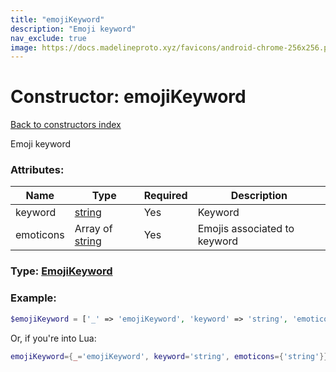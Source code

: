 ```yaml
---
title: "emojiKeyword"
description: "Emoji keyword"
nav_exclude: true
image: https://docs.madelineproto.xyz/favicons/android-chrome-256x256.png
---
```

# Constructor: emojiKeyword  
[Back to constructors index](index.md)



Emoji keyword

### Attributes:

| Name     |    Type       | Required | Description |
|----------|---------------|----------|-------------|
|keyword|[string](../types/string.md) | Yes|Keyword|
|emoticons|Array of [string](../types/string.md) | Yes|Emojis associated to keyword|



### Type: [EmojiKeyword](../types/EmojiKeyword.md)


### Example:

```php
$emojiKeyword = ['_' => 'emojiKeyword', 'keyword' => 'string', 'emoticons' => ['string', 'string']];
```  


Or, if you're into Lua:

```lua
emojiKeyword={_='emojiKeyword', keyword='string', emoticons={'string'}}

```


